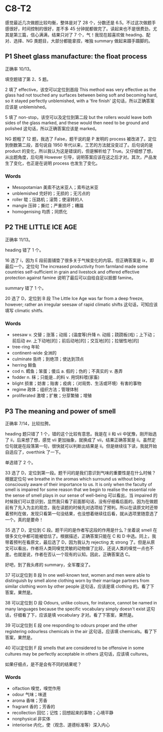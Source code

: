 # C8-T2

感觉最近几次做题比较均衡，整体是对了 28 个，分数还是 6.5。不过这次做题手感很好，时间控制的很好，差不多 45 分钟就都做完了。读起来也不是很费劲，尤其是第三篇，信心满满，结果只对了 7 个，气！我现在超喜欢做 heading、配对、选择、NG 类题目，大部分都能拿捏，唯独 summary 做起来蹑手蹑脚的。

## P1 Sheet glass manufacture: the float process

正确率 10/13。

填空题错了第 2、5 题。

2 填了 effective，该空可以定位到首段 This method was very effective as the glass had not touched any surfaces between being soft and becoming hard, so it stayed perfectly unblemished, with a 'fire finish' 这句话，所以正确答案应该是 unblemished。

5 填了 non-stop，该空可以及定位到第二段 but the rollers would leave both sides of the glass marked, and these would then need to be ground and polished 这句话，所以正确答案应该是 marked。

NG 题粗了 12 题，我选了 False，题干说的是 P 发明的 process 被改进了。定位到倒数第二段，首句说自 1950 年代以来，工艺的方法就没变过了。后句说的是 product 的变化，所以我认为这是错误的，但是解析给了 True。又仔细想了想，从出题角度，后句用 However 引导，说明答案应该在这之后才对。其次，产品发生了变化，也正是在说明 process 也发生了变化。

### Words

- Mesopotamian 美索不达米亚人；索布达米亚
- unblemished 完好的；无损的；无污点的
- roller 辊；压路机；滚筒；使滚转的人
- mangle 压碎；撕烂；严重损坏；糟蹋
- homogenising 均质；同质化

## P2 THE LITTLE ICE AGE

正确率 11/13。

heading 错了 1 个。

16 选了 i，因为 E 段前面铺垫了很多关于气候变化的内容。但正确答案是 ix，即最后一个。定位句 The increased productivity from farmland made some countries self-sufficient in grain and livestock and offered effective protection against famine 说明了最后可以自给自足以抵御 famine。

summary 错了 1 个。

20 选了 D，定位到 B 段 The Little Ice Age was far from a deep freeze, however; rather an irregular seesaw of rapid climatic shifts 这句话，可知应该填写 climatic shitfs.

### Words

- seesaw v. 交替；涨落；动摇；(温度等)升降 n. 动摇；跷跷板(戏)；上下动；前后动 av. 上下动地[的]；前后动地[的]；交互地[的]；拉锯性地[的]
- tree-ring 年轮
- continent-wide 全洲的
- culminate 告终；到绝顶；使达到顶点
- herring 鲱鱼
- cod n. 鳕鱼；笨蛋；傻瓜 a. 假的；伪的；不真实的 v. 愚弄
- fodder n. 秣；只能是…的料 v. 用饲料喂(家畜)
- blight 损害；妨害；贻害；疫病；（对局势、生活或环境）有害的事物
- regime 政体；组织方法；管理体制
- proliferated 激增；扩散；分芽繁殖；增殖

## P3 The meaning and power of smell

正确率 7/14，比较拉胯。

heading 题只错了 1 个，错的这个比较有意思。我是在 ii 和 vii 中犹豫，刚开始选了 ii，后来想了想，感觉 vii 更加抽象，就换成了 vii，结果正确答案是 ii。虽然定位句就是在段落第一句，很快就可以判断出结果是 ii。但是继续往下读，我就开始自适应了，overthink 了一下。

单选错了 2 个。

33 选了 D，定位到第一段。题干问的是我们意识到气味的重要性是在什么时候？根据定位句 we breathe in the aromas which surround us without being consciously aware of their importance to us. It is only when the faculty of smell is impaired for some reason that we begin to realise the essential role the sense of smell plays in our sense of well-being 可以看出，当 impaired 的时候我们可以意识到，显然我只看了前面那句话，没有仔细看后面的。因为在做题前有了先入为主的观念，我在读题的时候先对选项给了预判。所以在读原文时还带着预判在做，发现只看第一句没结果，也没想着继续往后看，就从选项里随意选了一个。真的是要命！

35 选了 D，定位到 C 段。题干问的是作者写这段的作用是什么？坐着说 smell 在很多文化中都可能被低估了。根据描述，正确答案只能在 C 和 D 中选。同上，我带着预判在看原文，最后选了 D，因为我认为 rejecting 太 strong 了。但是从原文可以看出，作者将人类同嗅觉灵敏的动物做了比较，还说人类的嗅觉一点也不差。也就是说，作者在否认一个现有的认知。因此，正确答案选 C。

好吧，到了我头疼的 summary，全军覆没了。

37 可以定位到 B 段 In one well-known test, women and men were able to distinguish by smell alone clothing worn by their marriage partners from similar clothing worn by other people 这句话，应该是填 clothing 的。看了下答案，果然是。

38 可以定位到 D 段 Odours, unlike colours, for instance, cannot be named in many languages because the specific vocabulary simply doesn't exist 这句话，仔细看了下，应该是填 vocabulary 才对。看了下答案，果然是。

39 可以定位到 E 段 one responding to odours proper and the other registering odourless chemicals in the air 这句话，应该填 chemicals。看了下答案，果然是。

40 可以定位到 F 段 smells that are considered to be offensive in some cultures may be perfectly acceptable in others 这句话，应该填 cultures。

如果仔细点，是不是会有不同的结果呢？

### Words

- olfaction 嗅觉，嗅觉作用
- odour 气味；味道
- aroma 香味；芳香
- fragrant 香的；芳香的
- recollection 回忆；记性；回想起来的事物；心境平静
- nonphysical 非实体
- interiorise 内化，使（观念、道德标准等）深入内心

